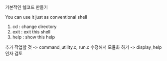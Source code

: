 기본적인 쉘코드 만들기

You can use it just as conventional shell
1. cd : change directory
2. exit : exit this shell
3. help : show this help



추가 작업할 것
-> command_utility.c, run.c 수정해서 모듈화 하기
-> display_help 인자 검토
